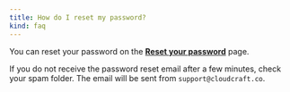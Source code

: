 ```yaml
---
title: How do I reset my password?
kind: faq
---
```


You can reset your password on the **[Reset your password][1]** page.

If you do not receive the password reset email after a few minutes, check your spam folder. The email will be sent from `support@cloudcraft.co`.

[1]: https://app.cloudcraft.co/iforgot
